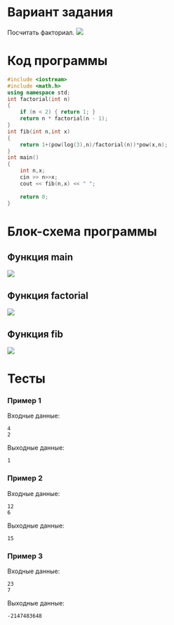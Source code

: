 # Вариант задания
Посчитать факториал.
<image src="lab_sum_png.png">

# Код программы
```cpp
#include <iostream>
#include <math.h>
using namespace std;
int factorial(int n)
{
	if (n < 2) { return 1; }
	return n * factorial(n - 1);
}
int fib(int n,int x)
{
	return 1+(pow(log(3),n)/factorial(n))*pow(x,n);
}
int main()
{
	int n,x;
	cin >> n>>x;
	cout << fib(n,x) << " ";
	
	return 0;
}
```
# Блок-схема программы
## Функция main
<image src="lab_sum.drawio.png">

## Функция factorial
<image src="lab_sum_factorial.drawio.png">
	
## Функция fib
<image src="lab_sum_fib.drawio.png">
	
# Тесты
### Пример 1
Входные данные:
```
4
2
```
Выходные данные:
```
1
```
### Пример 2
Входные данные:
```
12
6
```
Выходные данные:
```
15
```
### Пример 3
Входные данные:
```
23
7
```
Выходные данные:
```
-2147483648
```
